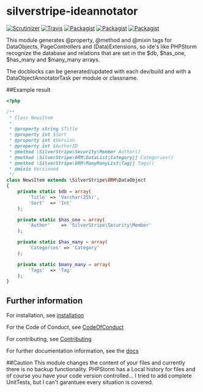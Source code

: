 # silverstripe-ideannotator

[![Scrutinizer](https://img.shields.io/scrutinizer/g/axyr/silverstripe-ideannotator.svg)](https://scrutinizer-ci.com/g/axyr/silverstripe-ideannotator/)
[![Travis](https://img.shields.io/travis/axyr/silverstripe-ideannotator.svg)](https://travis-ci.org/axyr/silverstripe-ideannotator)
[![Packagist](https://img.shields.io/packagist/dt/axyr/silverstripe-ideannotator.svg)](https://packagist.org/packages/axyr/silverstripe-ideannotator)
[![Packagist](https://img.shields.io/packagist/v/axyr/silverstripe-ideannotator.svg)](https://packagist.org/packages/axyr/silverstripe-ideannotator)
[![Packagist](https://img.shields.io/badge/unstable-dev--master-orange.svg)](https://packagist.org/packages/axyr/silverstripe-ideannotator)


This module generates @property, @method and @mixin tags for DataObjects, PageControllers and (Data)Extensions, so ide's like PHPStorm recognize the database and relations that are set in the $db, $has_one, $has_many and $many_many arrays.

The docblocks can be generated/updated with each dev/build and with a DataObjectAnnotatorTask per module or classname.

##Example result

```php
<?php

/**
 * Class NewsItem
 *
 * @property string $Title
 * @property int $Sort
 * @property int $Version
 * @property int $AuthorID
 * @method \SilverStripe\Security\Member Author()
 * @method \SilverStripe\ORM\DataList|Category[] Categories()
 * @method \SilverStripe\ORM\ManyManyList|Tag[] Tags()
 * @mixin Versioned
 */
class NewsItem extends \SilverStripe\ORM\DataObject
{
    private static $db = array(
        'Title'	=> 'Varchar(255)',
        'Sort'	=> 'Int'
    );

    private static $has_one = array(
        'Author'    => 'SilverStripe\Security\Member'
    );

    private static $has_many = array(
        'Categories' => 'Category'
    );

    private static $many_many = array(
        'Tags'  => 'Tag'
    );
}
```

## Further information
For installation, see [installation](docs/en/Installation.md)

For the Code of Conduct, see [CodeOfConduct](docs/en/CodeOfConduct.md)

For contributing, see [Contributing](CONTRIBUTING.md)

For further documentation information, see the [docs](docs/en/Index.md)

##Caution
This module changes the content of your files and currently there is no backup functionality. PHPStorm has a Local history for files and of course you have your code version controlled...
I tried to add complete UnitTests, but I can't garantuee every situation is covered.





